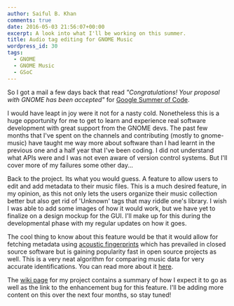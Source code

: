 ```yaml
---
author: Saiful B. Khan
comments: true
date: 2016-05-03 21:56:07+00:00
excerpt: A look into what I'll be working on this summer.
title: Audio tag editing for GNOME Music
wordpress_id: 30
tags:
  - GNOME
  - GNOME Music
  - GSoC
---
```


So I got a mail a few days back that read _"Congratulations! Your proposal with GNOME has been accepted"_ for [Google Summer of Code](https://summerofcode.withgoogle.com/).<!-- more -->

I would have leapt in joy were it not for a nasty cold. Nonetheless this is a huge opportunity for me to get to learn and experience real software development with great support from the GNOME devs. The past few months that I've spent on the channels and contributing (mostly to gnome-music) have taught me way more about software than I had learnt in the previous one and a half year that I've been coding. I did not understand what APIs were and I was not even aware of version control systems. But I'll cover more of my failures some other day...

Back to the project. Its what you would guess. A feature to allow users to edit and add metadata to their music files. This is a much desired feature, in my opinion, as this not only lets the users organize their music collection better but also get rid of 'Unknown' tags that may riddle one's library. I wish I was able to add some images of how it would work, but we have yet to finalize on a design mockup for the GUI. I'll make up for this during the developmental phase with my regular updates on how it goes.

The cool thing to know about this feature would be that it would allow for fetching metadata using [acoustic fingerprints](https://en.wikipedia.org/wiki/Acoustic_fingerprint) which has prevailed in closed source software but is gaining popularity fast in open source projects as well. This is a very neat algorithm for comparing music data for very accurate identifications. You can read more about it [here](https://oxygene.sk/2011/01/how-does-chromaprint-work/).

The [wiki page](https://wiki.gnome.org/Outreach/SummerOfCode/2016/Projects/SaifulBariKhan_MusicTagEditing) for my project contains a summary of how I expect it to go as well as the link to the enhancement bug for this feature. I'll be adding more content on this over the next four months, so stay tuned!
